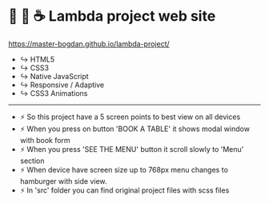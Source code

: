 :hamburger: :wine_glass: :coffee: Lambda project web site
=======================
https://master-bogdan.github.io/lambda-project/

- :arrow_right_hook: HTML5
- :arrow_right_hook: CSS3
- :arrow_right_hook: Native JavaScript
- :arrow_right_hook: Responsive / Adaptive
- :arrow_right_hook: CSS3 Animations

---

- :zap: So this project have a 5 screen points to best view on all devices
- :zap: When you press on button 'BOOK A TABLE' it shows modal window with book form
- :zap: When you press 'SEE THE MENU' button it scroll slowly to 'Menu' section
- :zap: When device have screen size up to 768px menu changes to hamburger with side view.
- :zap: In 'src' folder you can find original project files with scss files

